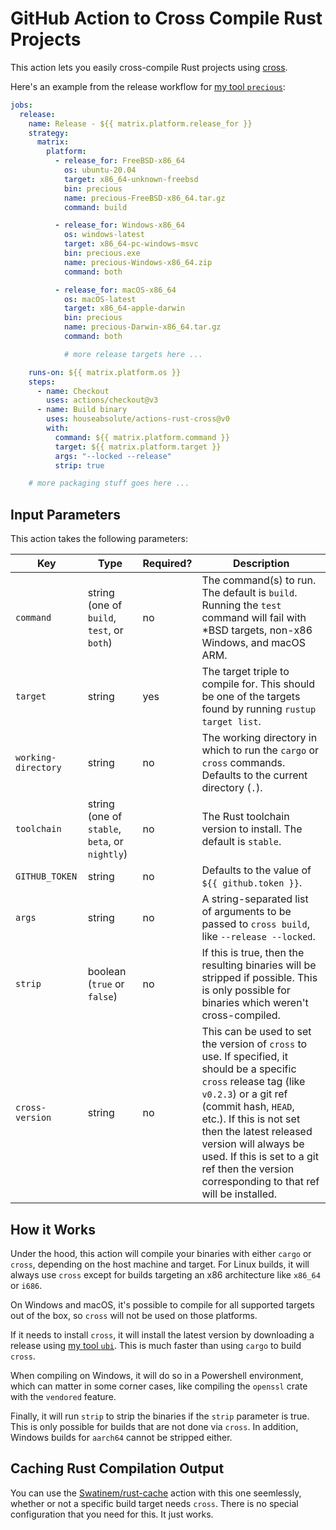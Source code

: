 # GitHub Action to Cross Compile Rust Projects

This action lets you easily cross-compile Rust projects using
[cross](https://github.com/cross-rs/cross).

Here's an example from the release workflow for
[my tool `precious`](https://github.com/houseabsolute/precious):

```yaml
jobs:
  release:
    name: Release - ${{ matrix.platform.release_for }}
    strategy:
      matrix:
        platform:
          - release_for: FreeBSD-x86_64
            os: ubuntu-20.04
            target: x86_64-unknown-freebsd
            bin: precious
            name: precious-FreeBSD-x86_64.tar.gz
            command: build

          - release_for: Windows-x86_64
            os: windows-latest
            target: x86_64-pc-windows-msvc
            bin: precious.exe
            name: precious-Windows-x86_64.zip
            command: both

          - release_for: macOS-x86_64
            os: macOS-latest
            target: x86_64-apple-darwin
            bin: precious
            name: precious-Darwin-x86_64.tar.gz
            command: both

            # more release targets here ...

    runs-on: ${{ matrix.platform.os }}
    steps:
      - name: Checkout
        uses: actions/checkout@v3
      - name: Build binary
        uses: houseabsolute/actions-rust-cross@v0
        with:
          command: ${{ matrix.platform.command }}
          target: ${{ matrix.platform.target }}
          args: "--locked --release"
          strip: true

    # more packaging stuff goes here ...
```

## Input Parameters

This action takes the following parameters:

| Key                 | Type                                           | Required? | Description                                                                                                                                                                                                                                                                                                                                   |
| ------------------- | ---------------------------------------------- | --------- | --------------------------------------------------------------------------------------------------------------------------------------------------------------------------------------------------------------------------------------------------------------------------------------------------------------------------------------------- |
| `command`           | string (one of `build`, `test`, or `both`)     | no        | The command(s) to run. The default is `build`. Running the `test` command will fail with \*BSD targets, non-x86 Windows, and macOS ARM.                                                                                                                                                                                                       |
| `target`            | string                                         | yes       | The target triple to compile for. This should be one of the targets found by running `rustup target list`.                                                                                                                                                                                                                                    |
| `working-directory` | string                                         | no        | The working directory in which to run the `cargo` or `cross` commands. Defaults to the current directory (`.`).                                                                                                                                                                                                                               |
| `toolchain`         | string (one of `stable`, `beta`, or `nightly`) | no        | The Rust toolchain version to install. The default is `stable`.                                                                                                                                                                                                                                                                               |
| `GITHUB_TOKEN`      | string                                         | no        | Defaults to the value of `${{ github.token }}`.                                                                                                                                                                                                                                                                                               |
| `args`              | string                                         | no        | A string-separated list of arguments to be passed to `cross build`, like `--release --locked`.                                                                                                                                                                                                                                                |
| `strip`             | boolean (`true` or `false`)                    | no        | If this is true, then the resulting binaries will be stripped if possible. This is only possible for binaries which weren't cross-compiled.                                                                                                                                                                                                   |
| `cross-version`     | string                                         | no        | This can be used to set the version of `cross` to use. If specified, it should be a specific `cross` release tag (like `v0.2.3`) or a git ref (commit hash, `HEAD`, etc.). If this is not set then the latest released version will always be used. If this is set to a git ref then the version corresponding to that ref will be installed. |

## How it Works

Under the hood, this action will compile your binaries with either `cargo` or `cross`, depending on
the host machine and target. For Linux builds, it will always use `cross` except for builds
targeting an x86 architecture like `x86_64` or `i686`.

On Windows and macOS, it's possible to compile for all supported targets out of the box, so `cross`
will not be used on those platforms.

If it needs to install `cross`, it will install the latest version by downloading a release using
[my tool `ubi`](https://github.com/houseabsolute/ubi). This is much faster than using `cargo` to
build `cross`.

When compiling on Windows, it will do so in a Powershell environment, which can matter in some
corner cases, like compiling the `openssl` crate with the `vendored` feature.

Finally, it will run `strip` to strip the binaries if the `strip` parameter is true. This is only
possible for builds that are not done via `cross`. In addition, Windows builds for `aarch64` cannot
be stripped either.

## Caching Rust Compilation Output

You can use the [Swatinem/rust-cache](https://github.com/Swatinem/rust-cache) action with this one
seemlessly, whether or not a specific build target needs `cross`. There is no special configuration
that you need for this. It just works.
